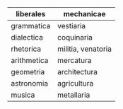 
| liberales   | mechanicae         |
| ----------- | ------------------ |
| grammatica  | vestiaria          |
| dialectica  | coquinaria         |
| rhetorica   | militia, venatoria |
| arithmetica | mercatura          |
| geometria   | architectura       |
| astronomia  | agricultura        |
| musica      | metallaria         |
